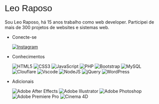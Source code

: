  <link href="https://cdn.jsdelivr.net/npm/bootstrap@5.3.3/dist/css/bootstrap.min.css" rel="stylesheet" integrity="sha384-QWTKZyjpPEjISv5WaRU9OFeRpok6YctnYmDr5pNlyT2bRjXh0JMhjY6hW+ALEwIH" crossorigin="anonymous">
<link rel="preconnect" href="https://fonts.googleapis.com">
<link rel="preconnect" href="https://fonts.gstatic.com" crossorigin>
<link href="https://fonts.googleapis.com/css2?family=Bungee+Spice&family=Open+Sans:wght@300&family=Poppins:wght@400;600;700&family=Roboto:wght@400;500;700&display=swap" rel="stylesheet">
<style>
    .titulo {
        font-family: "Bungee Spice", sans-serif;
        font-weight: 400;
        font-style: normal;
        text-align: center!important;
    }
</style>

# <span class="text-center mx-auto text-danger fs-1 titulo">Leo Raposo</span>

<span class="">Sou Leo Raposo, há 15 anos trabalho como web developer.
Participei de mais de 300 projetos de websites e sistemas web.</span>



<ul class="list-group list-group-flush mb-5">
  <li class="list-group-item fs-2 fw-bold bg-warning-subtle text-danger p-3">Conecte-se
  <br>
  
  [![Instagram](https://img.shields.io/badge/-Instagram-%23E4405F?style=for-the-badge&logo=instagram&logoColor=white)](https://www.instagram.com/leozitoraposo/)
  
  </li>
  <li class="list-group-item fs-2 fw-bold bg-success-subtle text-danger p-3">Conhecimentos
  <br>

![HTML5](https://img.shields.io/badge/HTML5-E34F26?style=for-the-badge&logo=html5&logoColor=white) ![CSS3](https://img.shields.io/badge/CSS3-1572B6?style=for-the-badge&logo=css3&logoColor=white)
![JavaScript](https://img.shields.io/badge/JavaScript-F7DF1E?style=for-the-badge&logo=javascript&logoColor=black)
![PHP](https://img.shields.io/badge/PHP-777BB4?style=for-the-badge&logo=php&logoColor=white)
![Bootstrap](https://img.shields.io/badge/-boostrap-0D1117?style=for-the-badge&logo=bootstrap&labelColor=0D1117)
![MySQL](https://img.shields.io/badge/MySQL-00000F?style=for-the-badge&logo=mysql&logoColor=white)
![Clouflare](https://img.shields.io/badge/Cloudflare-F38020?style=for-the-badge&logo=Cloudflare&logoColor=white)
![Vscode](https://img.shields.io/badge/Vscode-007ACC?style=for-the-badge&logo=visual-studio-code&logoColor=white)
![NodeJS](https://img.shields.io/badge/node.js-6DA55F?style=for-the-badge&logo=node.js&logoColor=white)
![jQuery](https://img.shields.io/badge/jquery-%230769AD.svg?style=for-the-badge&logo=jquery&logoColor=white)
![WordPress](https://img.shields.io/badge/WordPress-%23117AC9.svg?style=for-the-badge&logo=WordPress&logoColor=white)

  </li>
  <li class="list-group-item fs-2 fw-bold bg-danger-subtle text-danger p-3">
    Adicionais

   
   ![Adobe After Effects](https://img.shields.io/badge/Adobe%20After%20Effects-843494.svg?style=for-the-badge&logo=Adobe%20After%20Effects&logoColor=white)
   ![Adobe Illustrator](https://img.shields.io/badge/adobe%20illustrator-%23FF9A00.svg?style=for-the-badge&logo=adobe%20illustrator&logoColor=white)
   ![Adobe Photoshop](https://img.shields.io/badge/adobe%20photoshop-0620c9.svg?style=for-the-badge&logo=adobe%20photoshop&logoColor=white)
   ![Adobe Premiere Pro](https://img.shields.io/badge/Adobe%20Premiere%20Pro-103985.svg?style=for-the-badge&logo=Adobe%20Premiere%20Pro&logoColor=white)
   ![Cinema 4D](https://a11ybadges.com/badge?logo=cinema4d)





  </li>




</ul>
   





